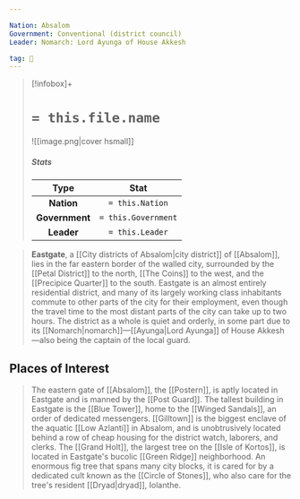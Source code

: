 ```yaml
---

Nation: Absalom
Government: Conventional (district council)
Leader: Nomarch: Lord Ayunga of House Akkesh

tag: 🌃
---
```


> [!infobox]+
> #  `= this.file.name`
> ![[image.png|cover hsmall]]
> ##### Stats
> Type | Stat |
> :---:|:---:|
> **Nation** | `= this.Nation` |
> **Government** | `= this.Government` |
> **Leader** | `= this.Leader` |



> **Eastgate**, a [[City districts of Absalom|city district]] of [[Absalom]], lies in the far eastern border of the walled city, surrounded by the [[Petal District]] to the north, [[The Coins]] to the west, and the [[Precipice Quarter]] to the south. Eastgate is an almost entirely residential district, and many of its largely working class inhabitants commute to other parts of the city for their employment, even though the travel time to the most distant parts of the city can take up to two hours. The district as a whole is quiet and orderly, in some part due to its [[Nomarch|nomarch]]—[[Ayunga|Lord Ayunga]] of House Akkesh—also being the captain of the local guard.


## Places of Interest

> The eastern gate of [[Absalom]], the [[Postern]], is aptly located in Eastgate and is manned by the [[Post Guard]].
> The tallest building in Eastgate is the [[Blue Tower]], home to the [[Winged Sandals]], an order of dedicated messengers.
> [[Gilltown]] is the biggest enclave of the aquatic [[Low Azlanti]] in Absalom, and is unobtrusively located behind a row of cheap housing for the district watch, laborers, and clerks.
> The [[Grand Holt]], the largest tree on the [[Isle of Kortos]], is located in Eastgate's bucolic [[Green Ridge]] neighborhood. An enormous fig tree that spans many city blocks, it is cared for by a dedicated cult known as the [[Circle of Stones]], who also care for the tree's resident [[Dryad|dryad]], Iolanthe.








